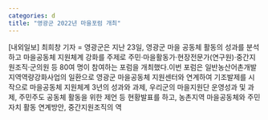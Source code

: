 ```yaml
---
categories: d
title: "영광군 2022년 마을포럼 개최"
---
```

[내외일보] 최희창 기자 = 영광군은 지난 23일, 영광군 마을 공동체 활동의 성과를 분석하고 마을공동체 지원체계 강화를 주제로 주민·마을활동가·현장전문가(연구원)·중간지원조직·군의원 등 80여 명이 참여하는 포럼을 개최했다.이번 포럼은 일반농산어촌개발 지역역량강화사업의 일환으로 영광군 마을공동체 지원센터와 연계하여 기조발제를 시작으로 마을공동체 지원체계 3년의 성과와 과제, 우리군의 마을지원단 운영성과 및 과제, 주민주도 공동체 활동을 위한 제언 등 현황발표를 하고, 농촌지역 마을공동체와 주민자치 활동 연계방안, 중간지원조직의 역